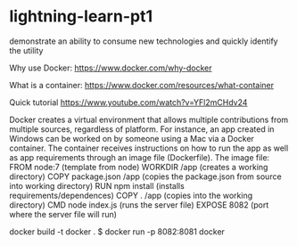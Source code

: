 # lightning-learn-pt1
demonstrate an ability to consume new technologies and quickly identify the utility

Why use Docker:
https://www.docker.com/why-docker

What is a container:
https://www.docker.com/resources/what-container

Quick tutorial
https://www.youtube.com/watch?v=YFl2mCHdv24


Docker creates a virtual environment that allows multiple contributions from multiple sources, regardless of platform. For instance, an app created in Windows can be worked on by someone using a Mac via a Docker container. The container receives instructions on how to run the app as well as app requirements through an image file (Dockerfile). The image file:
    FROM node:7 (template from node)
    WORKDIR /app (creates a working directory)
    COPY package.json /app (copies the package.json from source into working directory)
    RUN npm install (installs requirements/dependences)
    COPY . /app (copies into the working directory)
    CMD node index.js (runs the server file)
    EXPOSE 8082 (port where the server file will run)




docker build -t docker .
$ docker run -p 8082:8081 docker
